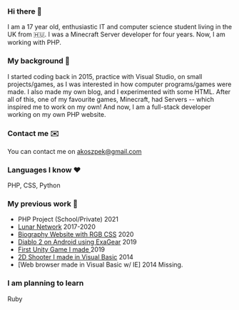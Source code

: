 ### Hi there 👋
I am a 17 year old, enthusiastic IT and computer science student living in the UK from 🇭🇺.
I was a Minecraft Server developer for four years. Now, I am working with PHP.

### My background 💫
I started coding back in 2015, practice with Visual Studio, on small projects/games, as I was interested
in how computer programs/games were made. I also made my own blog, and I experimented
with some HTML. After all of this, one of my favourite games, Minecraft, had Servers -- which inspired me
to work on my own! And now, I am a full-stack developer working on my own PHP website.

### Contact me ✉️
You can contact me on akoszpek@gmail.com 

### Languages I know ❤️
PHP, CSS, Python 

### My previous work 🔨
- PHP Project (School/Private) 2021
- [Lunar Network](https://github.com/ExenalEurope/lunarmc) 2017-2020
- [Biography Website with RGB CSS](https://github.com/ExenalEurope/website) 2020
- [Diablo 2 on Android using ExaGear](https://github.com/ExenalEurope/diablo2android) 2019
- [First Unity Game I made ](https://github.com/ExenalEurope/hexgons) 2019
- [2D Shooter I made in Visual Basic](https://github.com/ExenalEurope/spaceshooter) 2014
- [Web browser made in Visual Basic w/ IE] 2014 Missing.

### I am planning to learn
Ruby
